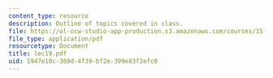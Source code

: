 ```yaml
---
content_type: resource
description: Outline of topics covered in class.
file: https://ol-ocw-studio-app-production.s3.amazonaws.com/courses/15-024-applied-economics-for-managers-summer-2004/1947e10c369d4f39bf2e399e83f2efc0_lec19.pdf
file_type: application/pdf
resourcetype: Document
title: lec19.pdf
uid: 1947e10c-369d-4f39-bf2e-399e83f2efc0
---
```

